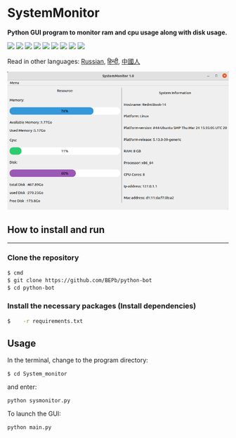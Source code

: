 # SystemMonitor
<b>Python GUI program to monitor ram and cpu usage along with disk usage.</b>
<p>
  <img  src="https://img.shields.io/github/stars/BEPb/System_monitor" />
  <img src="https://img.shields.io/github/contributors/BEPb/System_monitor" />
  <img src="https://img.shields.io/github/last-commit/BEPb/System_monitor" />
  <img src="https://visitor-badge.laobi.icu/badge?page_id=BEPb.System_monitor" />
  <img src="https://img.shields.io/github/languages/count/BEPb/System_monitor" />
  <img src="https://img.shields.io/github/languages/top/BEPb/System_monitor" />

  <img src="https://img.shields.io/badge/license-MIT-blue.svg?color=f64152" />
  <img  src="https://img.shields.io/github/issues/BEPb/System_monitor" />
  <img  src="https://img.shields.io/github/issues-pr/BEPb/System_monitor" />
</p>




Read in other languages: [Russian](README.ru.md), [हिन्दी](README.hindi.md), [中國人](README.chinese.md)



![GUI](scrin.png)



## How to install and run
____
### Clone the repository
 
```sh
$ cmd
$ git clone https://github.com/BEPb/python-bot
$ cd python-bot
```
 
### Install the necessary packages (Install dependencies)
```sh
$    -r requirements.txt
```

## Usage
In the terminal, change to the program directory:
```
$ cd System_monitor
```
and enter:
```
python sysmonitor.py
```
To launch the GUI:
```
python main.py
```




